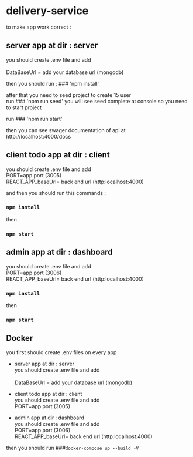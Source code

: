 # delivery-service

to make app work correct : <br/>

## server app at dir : server <br/>
you should create .env file and add <br/>  
DataBaseUrl = add your database url (mongodb)

then you should run : ### 'npm install' <br/>

after that you need to seed project to create 15 user<br/>
 run ### 'npm run seed'
you will see seed complete at console so you need to start project<br/>

run ### 'npm run start'<br/>

then you can see swager documentation of api at http://localhost:4000/docs


## client todo app at dir : client<br/>
you should create .env file and add <br/>
PORT=app port (3005)<br/>
REACT_APP_baseUrl= back end url (http:localhost:4000)<br/>

and then you should run this commands : <br/>

### `npm install`
then
### `npm start`

## admin  app at dir : dashboard<br/>
you should create .env file and add <br/>
PORT=app port (3006)<br/>
REACT_APP_baseUrl= back end url (http:localhost:4000)<br/>

### `npm install`
then
### `npm start`

## Docker
you first should create .env files on every app

- server app at dir : server <br/>
you should create .env file and add <br/>  
DataBaseUrl = add your database url (mongodb)

- client todo app at dir : client<br/>
you should create .env file and add <br/>
PORT=app port (3005)<br/>

- admin  app at dir : dashboard<br/>
you should create .env file and add <br/>
PORT=app port (3006)<br/>
REACT_APP_baseUrl= back end url (http:localhost:4000)<br/>

then you should run
###`docker-compose up --build -V`

